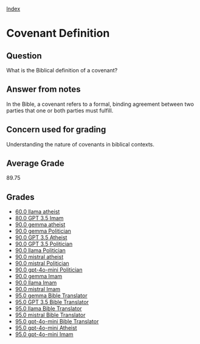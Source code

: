 
[Index](../../index.md)
# Covenant Definition
## Question
What is the Biblical definition of a covenant?

## Answer from notes
In the Bible, a covenant refers to a formal, binding agreement between two parties that one or both parties must fulfill.

## Concern used for grading
Understanding the nature of covenants in biblical contexts.

## Average Grade
89.75

## Grades
 * [60.0 llama atheist](../answers/llama_atheist/Covenant_Definition.md)
 * [80.0 GPT 3.5 Imam](../answers/GPT_3.5_Imam/Covenant_Definition.md)
 * [90.0 gemma atheist](../answers/gemma_atheist/Covenant_Definition.md)
 * [90.0 gemma Politician](../answers/gemma_Politician/Covenant_Definition.md)
 * [90.0 GPT 3.5 Atheist](../answers/GPT_3.5_Atheist/Covenant_Definition.md)
 * [90.0 GPT 3.5 Politician](../answers/GPT_3.5_Politician/Covenant_Definition.md)
 * [90.0 llama Politician](../answers/llama_Politician/Covenant_Definition.md)
 * [90.0 mistral atheist](../answers/mistral_atheist/Covenant_Definition.md)
 * [90.0 mistral Politician](../answers/mistral_Politician/Covenant_Definition.md)
 * [90.0 gpt-4o-mini Politician](../answers/gpt-4o-mini_Politician/Covenant_Definition.md)
 * [90.0 gemma Imam](../answers/gemma_Imam/Covenant_Definition.md)
 * [90.0 llama Imam](../answers/llama_Imam/Covenant_Definition.md)
 * [90.0 mistral Imam](../answers/mistral_Imam/Covenant_Definition.md)
 * [95.0 gemma Bible Translator](../answers/gemma_Bible_Translator/Covenant_Definition.md)
 * [95.0 GPT 3.5 Bible Translator](../answers/GPT_3.5_Bible_Translator/Covenant_Definition.md)
 * [95.0 llama Bible Translator](../answers/llama_Bible_Translator/Covenant_Definition.md)
 * [95.0 mistral Bible Translator](../answers/mistral_Bible_Translator/Covenant_Definition.md)
 * [95.0 gpt-4o-mini Bible Translator](../answers/gpt-4o-mini_Bible_Translator/Covenant_Definition.md)
 * [95.0 gpt-4o-mini Atheist](../answers/gpt-4o-mini_Atheist/Covenant_Definition.md)
 * [95.0 gpt-4o-mini Imam](../answers/gpt-4o-mini_Imam/Covenant_Definition.md)
